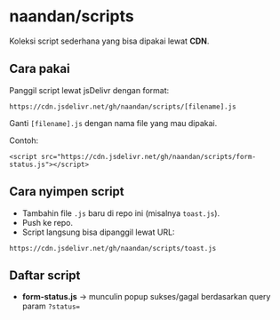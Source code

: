 # naandan/scripts

Koleksi script sederhana yang bisa dipakai lewat **CDN**.

## Cara pakai

Panggil script lewat jsDelivr dengan format:

```
https://cdn.jsdelivr.net/gh/naandan/scripts/[filename].js
```

Ganti `[filename].js` dengan nama file yang mau dipakai.

Contoh:

```
<script src="https://cdn.jsdelivr.net/gh/naandan/scripts/form-status.js"></script>
```

## Cara nyimpen script

* Tambahin file `.js` baru di repo ini (misalnya `toast.js`).
* Push ke repo.
* Script langsung bisa dipanggil lewat URL:

```
https://cdn.jsdelivr.net/gh/naandan/scripts/toast.js
```

## Daftar script

* **form-status.js** → munculin popup sukses/gagal berdasarkan query param `?status=`
